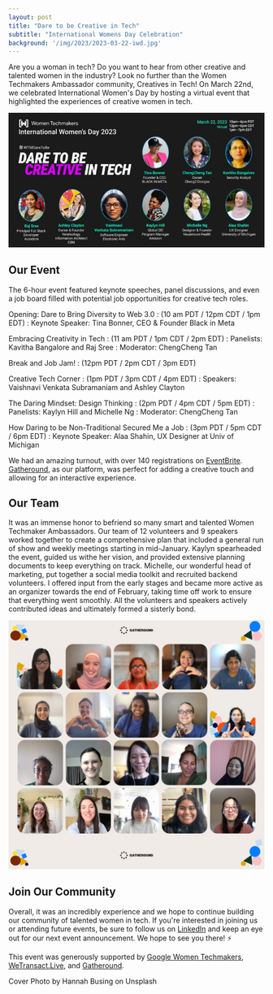 ```yaml
---
layout: post
title: "Dare to be Creative in Tech"
subtitle: "International Womens Day Celebration"
background: '/img/2023/2023-03-22-iwd.jpg'
---
```


Are you a woman in tech? Do you want to hear from other creative and talented women in the industry? Look no further than the Women Techmakers Ambassador community, Creatives in Tech! On March 22nd, we celebrated International Women's Day by hosting a virtual event that highlighted the experiences of creative women in tech.

![promo](/img/2023/2023-03-22-iwd-promo.jpg)

## Our Event

The 6-hour event featured keynote speeches, panel discussions, and even a job board filled with potential job opportunities for creative tech roles.

Opening: Dare to Bring Diversity to Web 3.0
: (10 am PDT / 12pm CDT / 1pm EDT)
: Keynote Speaker: Tina Bonner, CEO & Founder Black in Meta

Embracing Creativity in Tech
: (11 am PDT / 1pm CDT / 2pm EDT)
: Panelists: Kavitha Bangalore and Raj Sree
: Moderator: ChengCheng Tan

Break and Job Jam!
: (12pm PDT / 2pm CDT / 3pm EDT)

Creative Tech Corner
: (1pm PDT / 3pm CDT / 4pm EDT)
: Speakers: Vaishnavi Venkata Subramaniam and Ashley Clayton

The Daring Mindset: Design Thinking
: (2pm PDT / 4pm CDT / 5pm EDT)
: Panelists: Kaylyn Hill and Michelle Ng
: Moderator: ChengCheng Tan

How Daring to be Non-Traditional Secured Me a Job
: (3pm PDT / 5pm CDT / 6pm EDT)
: Keynote Speaker: Alaa Shahin, UX Designer at Univ of Michigan

We had an amazing turnout, with over 140 registrations on [EventBrite](https://www.eventbrite.com/e/dare-to-be-creative-in-tech-tickets-560933706817). [Gatheround](https://gatheround.com/), as our platform, was perfect for adding a creative touch and allowing for an interactive experience.

## Our Team

It was an immense honor to befriend so many smart and talented Women Techmaker Ambassadors. Our team of 12 volunteers and 9 speakers worked together to create a comprehensive plan that included a general run of show and weekly meetings starting in mid-January. Kaylyn spearheaded the event, guided us withe her vision, and provided extensive planning documents to keep everything on track. Michelle, our wonderful head of marketing, put together a social media toolkit and recruited backend volunteers. I offered input from the early stages and became more active as an organizer towards the end of February, taking time off work to ensure that everything went smoothly. All the volunteers and speakers actively contributed ideas and ultimately formed a sisterly bond.

![photobooth](/img/2023/2023-03-22-iwd-photobooth.png)

## Join Our Community

Overall, it was an incredibly experience and we hope to continue building our community of talented women in tech. If you're interested in joining us or attending future events, be sure to follow us on [LinkedIn](https://www.linkedin.com/company/creatives-in-tech/) and keep an eye out for our next event announcement. We hope to see you there! ⚡️

This event was generously supported by [Google Women Techmakers](https://developers.google.com/womentechmakers), [WeTransact.Live](https://www.mylivestack.com/), and [Gatheround](https://gatheround.com/).

<figcaption>Cover Photo by Hannah Busing on Unsplash</figcaption>
